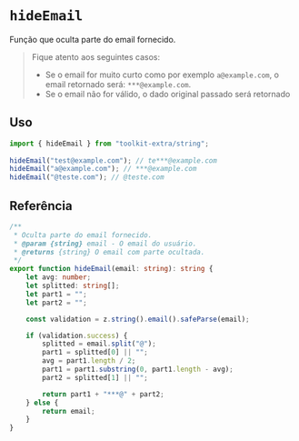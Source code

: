 # `hideEmail`

Função que oculta parte do email fornecido.

>Fique atento aos seguintes casos:
>
>- Se o email for muito curto como por exemplo `a@example.com`, o email retornado será: `***@example.com`.
>- Se o email não for válido, o dado original passado será retornado

## Uso

```ts
import { hideEmail } from "toolkit-extra/string";
     
hideEmail("test@example.com"); // te***@example.com
hideEmail("a@example.com"); // ***@example.com
hideEmail("@teste.com"); // @teste.com
```

## Referência

```ts
/**
 * Oculta parte do email fornecido.
 * @param {string} email - O email do usuário.
 * @returns {string} O email com parte ocultada.
 */
export function hideEmail(email: string): string {
    let avg: number;
    let splitted: string[];
    let part1 = "";
    let part2 = "";

    const validation = z.string().email().safeParse(email);

    if (validation.success) {
        splitted = email.split("@");
        part1 = splitted[0] || "";
        avg = part1.length / 2;
        part1 = part1.substring(0, part1.length - avg);
        part2 = splitted[1] || "";

        return part1 + "***@" + part2;
    } else {
        return email;
    }
}
```
